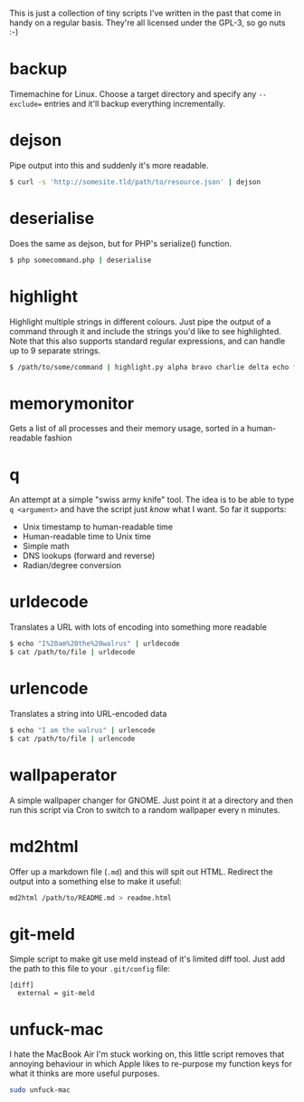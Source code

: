 This is just a collection of tiny scripts I've written in the past that come in
handy on a regular basis.  They're all licensed under the GPL-3, so go nuts :-)

# backup

Timemachine for Linux.  Choose a target directory and specify any `--exclude=`
entries and it'll backup everything incrementally.


# dejson

Pipe output into this and suddenly it's more readable.

```bash
$ curl -s 'http://somesite.tld/path/to/resource.json' | dejson
```


# deserialise

Does the same as dejson, but for PHP's serialize() function.

```bash
$ php somecommand.php | deserialise
```


# highlight

Highlight multiple strings in different colours.  Just pipe the output of a
command through it and include the strings you'd like to see highlighted.
Note that this also supports standard regular expressions, and can handle up
to 9 separate strings.

```bash
$ /path/to/some/command | highlight.py alpha bravo charlie delta echo foxtrot
```


# memorymonitor

Gets a list of all processes and their memory usage, sorted in a
human-readable fashion


# q

An attempt at a simple "swiss army knife" tool.  The idea is to be able to
type `q <argument>` and have the script just *know* what I want.  So far it
supports:

* Unix timestamp to human-readable time
* Human-readable time to Unix time
* Simple math
* DNS lookups (forward and reverse)
* Radian/degree conversion


# urldecode

Translates a URL with lots of encoding into something more readable

```bash
$ echo "I%20am%20the%20walrus" | urldecode
$ cat /path/to/file | urldecode
```


# urlencode

Translates a string into URL-encoded data

```bash
$ echo "I am the walrus" | urlencode
$ cat /path/to/file | urlencode
```


# wallpaperator

A simple wallpaper changer for GNOME.  Just point it at a directory and then
run this script via Cron to switch to a random wallpaper every n minutes.


# md2html

Offer up a markdown file (`.md`) and this will spit out HTML.  Redirect the
output into a something else to make it useful:

```bash
md2html /path/to/README.md > readme.html
```


# git-meld

Simple script to make git use meld instead of it's limited diff tool.  Just
add the path to this file to your `.git/config` file:

    [diff]
      external = git-meld


# unfuck-mac

I hate the MacBook Air I'm stuck working on, this little script removes that
annoying behaviour in which Apple likes to re-purpose my function keys for
what it thinks are more useful purposes.

```bash
sudo unfuck-mac
```

